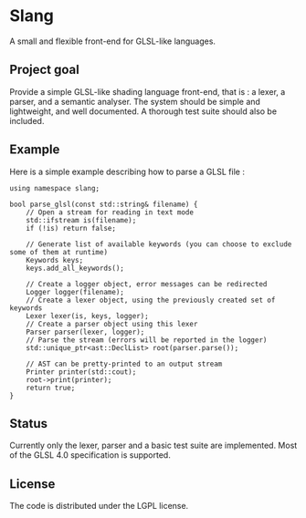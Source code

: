# Slang
A small and flexible front-end for GLSL-like languages.

## Project goal
Provide a simple GLSL-like shading language front-end, that is : a lexer, a parser, and a semantic analyser.
The system should be simple and lightweight, and well documented. A thorough test suite should also be included.

## Example

Here is a simple example describing how to parse a GLSL file :

~~~~~~~~~~~~~~~~~~~~~~~~~~~~~~~~~~~~~~~~~~~~~~~~~~~~~~~~~~~~~~~~~~~~~~~~~~~~~~~~~~~~~~~~~~~~~~~~~~~{.cpp}
using namespace slang;

bool parse_glsl(const std::string& filename) {
    // Open a stream for reading in text mode
    std::ifstream is(filename);
    if (!is) return false;

    // Generate list of available keywords (you can choose to exclude some of them at runtime)
    Keywords keys;
    keys.add_all_keywords();

    // Create a logger object, error messages can be redirected
    Logger logger(filename);
    // Create a lexer object, using the previously created set of keywords
    Lexer lexer(is, keys, logger);
    // Create a parser object using this lexer
    Parser parser(lexer, logger);
    // Parse the stream (errors will be reported in the logger)
    std::unique_ptr<ast::DeclList> root(parser.parse());

    // AST can be pretty-printed to an output stream
    Printer printer(std::cout);
    root->print(printer);
    return true;
}
~~~~~~~~~~~~~~~~~~~~~~~~~~~~~~~~~~~~~~~~~~~~~~~~~~~~~~~~~~~~~~~~~~~~~~~~~~~~~~~~~~~~~~~~~~~~~~~~~~~

## Status
Currently only the lexer, parser and a basic test suite are implemented. Most of the GLSL 4.0 specification is supported.

## License
The code is distributed under the LGPL license.
